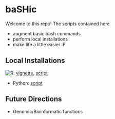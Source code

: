 # baSHic

Welcome to this repo! The scripts contained here 

* augment basic bash commands
* perform local installations
* make life a little easier :P

## Local Installations

![R](https://img.shields.io/badge/R-%23276DC3.svg?style=square&logo=r&logoColor=pink): [vignette](https://github.com/pllittle/baSHic/blob/main/vignettes/local_R.md), [script](https://github.com/pllittle/baSHic/blob/main/scripts/linux_R.sh)

* Python: [script](https://github.com/pllittle/baSHic/blob/main/scripts/linux_python.sh)

## Future Directions

* Genomic/Bioinformatic functions

